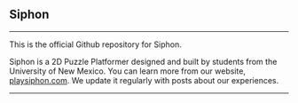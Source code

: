 ## Siphon
---------
This is the official Github repository for Siphon.

Siphon is a 2D Puzzle Platformer designed and built by students from the University of New Mexico. You can learn more from our website, [playsiphon.com](http://playsiphon.com). We update it regularly with posts about our experiences.

---------